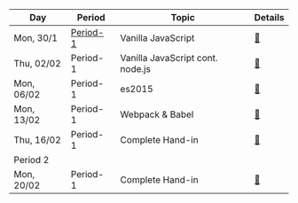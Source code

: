 Day | Period | Topic | Details
--- | ---    | ---   | ---  
Mon, 30/1 |  [Period- 1](period-1.md) | Vanilla JavaScript | [&#128279;](period-1.md/#30-01-monday) | 
Thu, 02/02 |  Period- 1 | Vanilla JavaScript cont. node.js |[ &#128279;](period-1.md/#02-02-thursday) | 
Mon, 06/02 |  Period- 1 | es2015| [ &#128279;](period-1.md/#06-02-monday)| 
Mon, 13/02 |  Period- 1 | Webpack & Babel|  [&#128279;](period-1.md/#13-02-monday) | 
Thu, 16/02 |  Period- 1 | Complete Hand-in| [ &#128279;](period-1.md/#16-02-thuersday) | 
Period 2| 
Mon, 20/02 |  Period- 1 | Complete Hand-in| [ &#128279;](period-2.md/#20-02-monday) | 
